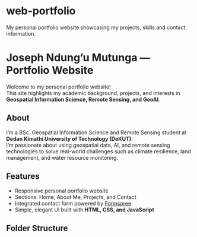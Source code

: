 # web-portfolio
My personal portfolio website showcasing my projects, skills and contact information.
# Joseph Ndung’u Mutunga — Portfolio Website

Welcome to my personal portfolio website!  
This site highlights my academic background, projects, and interests in **Geospatial Information Science, Remote Sensing, and GeoAI**.

##  About
I’m a BSc. Geospatial Information Science and Remote Sensing student at **Dedan Kimathi University of Technology (DeKUT)**.  
I’m passionate about using geospatial data, AI, and remote sensing technologies to solve real-world challenges such as climate resilience, land management, and water resource monitoring.

## Features
- Responsive personal portfolio website
- Sections: Home, About Me, Projects, and Contact
- Integrated contact form powered by [Formspree](https://formspree.io)
- Simple, elegant UI built with **HTML, CSS, and JavaScript**

## Folder Structure

